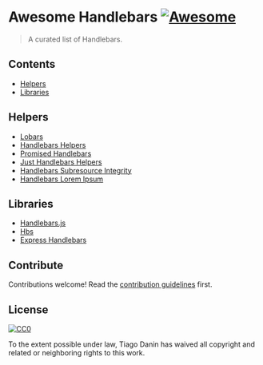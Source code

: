 # Awesome Handlebars [![Awesome](https://cdn.rawgit.com/sindresorhus/awesome/d7305f38d29fed78fa85652e3a63e154dd8e8829/media/badge.svg)](https://github.com/sindresorhus/awesome)

> A curated list of Handlebars.

## Contents

- [Helpers](#helpers)
- [Libraries](#libraries)

## Helpers

- [Lobars](https://github.com/zeke/lobars)
- [Handlebars Helpers](https://github.com/helpers/handlebars-helpers)
- [Promised Handlebars](https://github.com/nknapp/promised-handlebars)
- [Just Handlebars Helpers](https://github.com/leapfrogtechnology/just-handlebars-helpers)
- [Handlebars Subresource Integrity](https://github.com/TiagoDanin/Handlebars-Subresource-Integrity)
- [Handlebars Lorem Ipsum](https://github.com/TiagoDanin/Handlebars-Lorem-Ipsum)

## Libraries

- [Handlebars.js](https://github.com/wycats/handlebars.js)
- [Hbs](https://github.com/pillarjs/hbs)
- [Express Handlebars](https://github.com/ericf/express-handlebars)

## Contribute

Contributions welcome! Read the [contribution guidelines](contributing.md) first.


## License

[![CC0](http://mirrors.creativecommons.org/presskit/buttons/88x31/svg/cc-zero.svg)](http://creativecommons.org/publicdomain/zero/1.0)

To the extent possible under law, Tiago Danin has waived all copyright and
related or neighboring rights to this work.
